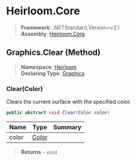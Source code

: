 # Heirloom.Core

> **Framework**: .NETStandard,Version=v2.1  
> **Assembly**: [Heirloom.Core][0]

## Graphics.Clear (Method)

> **Namespace**: [Heirloom][0]  
> **Declaring Type**: [Graphics][1]

### Clear(Color)

Clears the current surface with the specified color.

```cs
public abstract void Clear(Color color)
```

| Name  | Type       | Summary |
|-------|------------|---------|
| color | [Color][2] |         |

> **Returns** - `void`

[0]: ../../../Heirloom.Core.md
[1]: ../Graphics.md
[2]: ../Color.md
